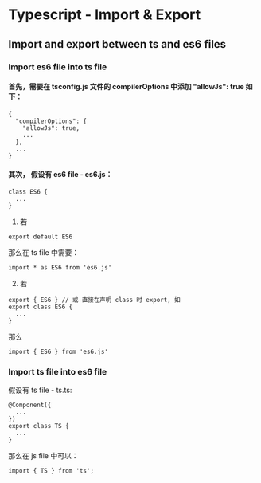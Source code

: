 # Typescript - Import & Export

## Import and export between ts and es6 files

### Import es6 file into ts file

#### 首先，需要在 tsconfig.js 文件的 compilerOptions 中添加 "allowJs": true 如下：
```
{
  "compilerOptions": {
    "allowJs": true,
    ...
  },
  ...
}
```

#### 其次， 假设有 es6 file - es6.js：
```
class ES6 {
  ...
}
```

1. 若

```
export default ES6
```
那么在 ts file 中需要：

```
import * as ES6 from 'es6.js'
```

2. 若

```
export { ES6 } // 或 直接在声明 class 时 export, 如
export class ES6 {
  ...
}
```
那么
```
import { ES6 } from 'es6.js'
```

### Import ts file into es6 file

假设有 ts file - ts.ts:

```
@Component({
  ...
})
export class TS {
  ...
}
```

那么在 js file 中可以：
```
import { TS } from 'ts';
```
